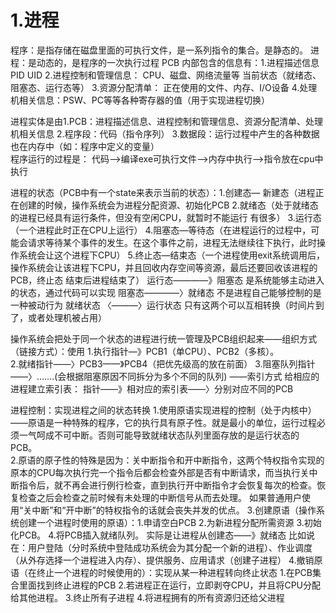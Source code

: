   
# 1.进程
程序：是指存储在磁盘里面的可执行文件，是一系列指令的集合。是静态的。
进程：是动态的，是程序的一次执行过程
PCB 内部包含的信息有：1.进程描述信息  PID  UID	2.进程控制和管理信息：	CPU、磁盘、网络流量等 	当前状态（就绪态、阻塞态、运行态等）		3.资源分配清单： 正在使用的文件、内存、I/O设备		4.处理机相关信息：PSW、PC等等各种寄存器的值（用于实现进程切换）

进程实体是由1.PCB：进程描述信息、进程控制和管理信息、资源分配清单、处理机相关信息	    2.程序段：代码（指令序列）	3.数据段：运行过程中产生的各种数据也在内存中（如：程序中定义的变量）		
程序运行的过程是：
代码—>编译exe可执行文件—>内存中执行—>指令放在cpu中执行

进程的状态（PCB中有一个state来表示当前的状态）：1.创建态— 新建态（进程正在创建的时候，操作系统会为进程分配资源、初始化PCB     2.就绪态（处于就绪态的进程已经具有运行条件，但没有空闲CPU，就暂时不能运行 有很多）	3.运行态（一个进程此时正在CPU上运行）		4.阻塞态—等待态（在进程运行的过程中，可能会请求等待某个事件的发生。在这个事件之前，进程无法继续往下执行，此时操作系统会让这个进程下CPU）	5.终止态—结束态（一个进程使用exit系统调用后，操作系统会让该进程下CPU，并且回收内存空间等资源，最后还要回收该进程的PCB，终止态 结束后进程结束了）
运行态————》阻塞态 是系统能够主动进入的状态，通过代码可以实现
阻塞态————〉就绪态 不是进程自己能够控制的是一种被动行为
就绪状态 〈———〉运行状态  只有这两个可以互相转换（时间片到了，或者处理机被占用）

操作系统会把处于同一个状态的进程进行统一管理及PCB组织起来——组织方式（链接方式）：使用 1.执行指针—》PCB1（单CPU）、PCB2（多核）。    
2.就绪指针——〉PCB3——》PCB4（把优先级高的放在前面）
3.阻塞队列指针——〉…….(会根据阻塞原因不同拆分为多个不同的队列)
——索引方式 
给相应的进程建立索引表： 指针——》相对应的索引表——〉分别对应不同的PCB

进程控制：实现进程之间的状态转换
1.使用原语实现进程的控制（处于内核中）——原语是一种特殊的程序，它的执行具有原子性。就是最小的单位，运行过程必须一气呵成不可中断。否则可能导致就绪状态队列里面存放的是运行状态的PCB。	
2.原语的原子性的特殊是因为：关中断指令和开中断指令，这两个特权指令实现的
原本的CPU每次执行完一个指令后都会检查外部是否有中断请求，而当执行关中断指令后，就不再会进行例行检查，直到执行开中断指令才会恢复每次的检查。恢复检查之后会检查之前时候有未处理的中断信号从而去处理。   			如果普通用户使用“关中断”和“开中断”的特权指令的话就会丧失并发的优点。
3.创建原语（操作系统创建一个进程时使用的原语）：1.申请空白PCB 	2.为新进程分配所需资源					   	   3.初始化PCB。  4.将PCB插入就绪队列。		实际是让进程从创建态——》就绪态 		比如说在：用户登陆（分时系统中登陆成功系统会为其分配一个新的进程）、作业调度（从外存选择一个进程进入内存）、提供服务、应用请求（创建子进程）
4.撤销原语（在终止一个进程的时候使用的）：实现从某一种进程转向终止状态	1.在PCB集合里面找到终止进程的PCB		2.若进程正在运行，立即剥夺CPU，并且将CPU分配给其他进程。   3.终止所有子进程		4.将进程拥有的所有资源归还给父进程